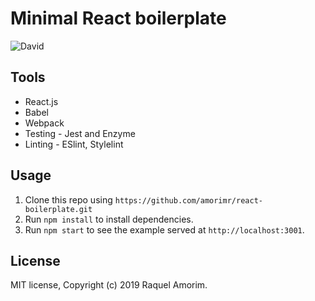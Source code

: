# Minimal React boilerplate

![David](https://img.shields.io/david/amorimr/react-boilerplate)

## Tools

- React.js
- Babel
- Webpack
- Testing - Jest and Enzyme
- Linting - ESlint, Stylelint

## Usage

1. Clone this repo using `https://github.com/amorimr/react-boilerplate.git`
2. Run `npm install` to install dependencies.<br />
3. Run `npm start` to see the example served at `http://localhost:3001`.

## License

MIT license, Copyright (c) 2019 Raquel Amorim.
